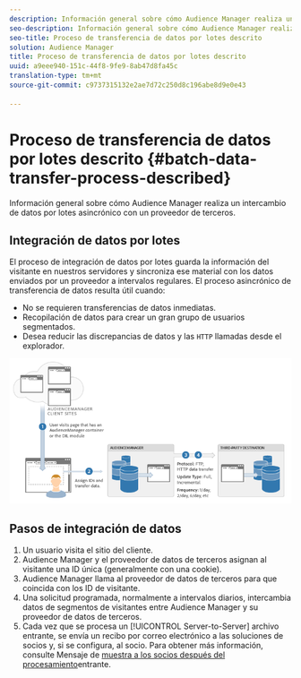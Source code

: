 ```yaml
---
description: Información general sobre cómo Audience Manager realiza un intercambio de datos por lotes asincrónico con un proveedor de terceros.
seo-description: Información general sobre cómo Audience Manager realiza un intercambio de datos por lotes asincrónico con un proveedor de terceros.
seo-title: Proceso de transferencia de datos por lotes descrito
solution: Audience Manager
title: Proceso de transferencia de datos por lotes descrito
uuid: a9eee940-151c-44f8-9fe9-8ab47d8fa45c
translation-type: tm+mt
source-git-commit: c9737315132e2ae7d72c250d8c196abe8d9e0e43

---
```



# Proceso de transferencia de datos por lotes descrito {#batch-data-transfer-process-described}

Información general sobre cómo Audience Manager realiza un intercambio de datos por lotes asincrónico con un proveedor de terceros.

## Integración de datos por lotes

<!-- c_async.xml -->

El proceso de integración de datos por lotes guarda la información del visitante en nuestros servidores y sincroniza ese material con los datos enviados por un proveedor a intervalos regulares. El proceso asincrónico de transferencia de datos resulta útil cuando:

* No se requieren transferencias de datos inmediatas.
* Recopilación de datos para crear un gran grupo de usuarios segmentados.
* Desea reducir las discrepancias de datos y las `HTTP` llamadas desde el explorador.

![](assets/s2s_70.png)

## Pasos de integración de datos

1. Un usuario visita el sitio del cliente.
1. Audience Manager y el proveedor de datos de terceros asignan al visitante una ID única (generalmente con una cookie).
1. Audience Manager llama al proveedor de datos de terceros para que coincida con los ID de visitante.
1. Una solicitud programada, normalmente a intervalos diarios, intercambia datos de segmentos de visitantes entre Audience Manager y su proveedor de datos de terceros.
1. Cada vez que se procesa un [!UICONTROL Server-to-Server] archivo entrante, se envía un recibo por correo electrónico a las soluciones de socios y, si se configura, al socio. Para obtener más información, consulte Mensaje de [muestra a los socios después del procesamiento](../../../integration/sending-audience-data/batch-data-transfer-explained/inbound-receipt-message.md)entrante.